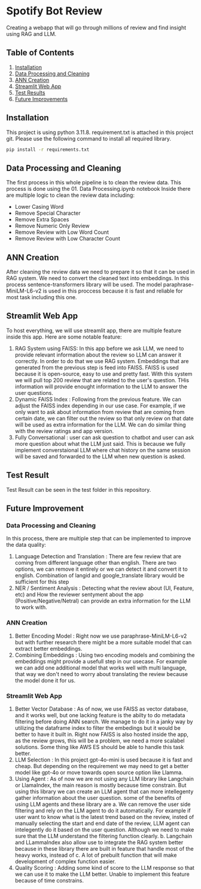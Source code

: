 # Spotify Bot Review

Creating a webapp that will go through millions of review and find insight using RAG and LLM.

## Table of Contents
1. [Installation](#installation)
2. [Data Processing and Cleaning](#data-processing-and-cleaning)
3. [ANN Creation](#ann-creation)
4. [Streamlit Web App](#streamlit-web-app)
5. [Test Results](#test-results)
6. [Future Improvements](#future-improvements)

## Installation
This project is using python 3.11.8. requirement.txt is attached in this project git. 
Please use the following command to install all required library. 

```bash
pip install -r requirements.txt
```

## Data Processing and Cleaning
The first process in this whole pipeline is to clean the review data. 
This process is done using the 01. Data Processing.ipynb notebook
Inside there are multiple logic to clean the review data including: 
- Lower Casing Word
- Remove Special Character
- Remove Extra Spaces
- Remove Numeric Only Review
- Remove Review with Low Word Count
- Remove Review with Low Character Count

## ANN Creation
After cleaning the review data we need to prepare it so that it can be used in RAG system. 
We need to convert the cleaned text into embeddings. In this process sentence-transformers library will be used. 
The model paraphrase-MiniLM-L6-v2 is used in this proccess because it is fast and reliable for most task including this one.

## Streamlit Web App
To host everything, we will use streamlit app, there are multiple feature inside this app. Here are some notable feature:
1. RAG System using FAISS: In this app before we ask LLM, we need to provide relevant information about the review so LLM can answer it correctly. In order to do that we use RAG system. Embeddings that are generated from the previous step is feed into FAISS. FAISS is used because it is open-source, easy to use and pretty fast. With this system we will pull top 200 review that are related to the user's question. 
THis information will provide enought information to the LLM to answer the user questions.
2. Dynamic FAISS Index : Following from the previous feature. We can adjust the FAISS index depending in our use case. For example, if we only want to ask about information from review that are coming from certain date, we can filter out the review so that only review on that date will be used as extra information for the LLM. We can do similar thing with the review ratings and app version.
3. Fully Conversational : user can ask question to chatbot and user can ask more question about what the LLM just said. This is because we fully implement converstaional LLM where chat history on the same session will be saved and forwarded to the LLM when new question is asked. 

## Test Result
Test Result can be seen in the test folder in this repository.

## Future Improvement
### Data Processing and Cleaning
In this process, there are multiple step that can be implemented to improve the data quality: 
1. Language Detection and Translation : There are few review that are coming from different language other than english. There are two options, we can remove it entirely or we can detect it and convert it to english. Combination of langid and google_translate library would be sufficient for this step
2. NER / Sentiment Analysis : Detecting what the review about (UI, Feature, etc) and How the reviewer sentyment about the app (Positive/Negative/Netral) can provide an extra information for the LLM to work with. 

### ANN Creation
1. Better Encoding Model : Right now we use  paraphrase-MiniLM-L6-v2 but with further research there might be a more suitable model that can extract better embeddings.
2. Combining Embeddings : Using two encoding models and combining the embeddings might provide a usefull step in our usecase. For example we can add one additional model that works well with multi language, that way we don't need to worry about translating the review because the model done it for us. 

### Streamlit Web App
1. Better Vector Database : As of now, we use FAISS as vector database, and it works well, but one lacking feature is the abilty to do metadata filtering before doing ANN search. We manage to do it in a janky way by utilizing the dataframe index to filter the embedings but it would be better to have it built in. Right now FAISS is also hosted inside the app, as the review grows, this will be a problem, we need a more scalabel solutions. 
Some thing like AWS ES should be able to handle this task better. 
2. LLM Selection : In this project gpt-4o-mini is used because it is fast and cheap. But depending on the requirement we may need to get a better model like gpt-4o or move towards open source option like Llamma. 
3. Using Agent : As of now we are not using any LLM library like Langchain or LlamaIndex, the main reason is mostly because time constrain. But using this library we can create an LLM agent that can more intellegenty gather information about the user question. some of the benefits of using LLM agents and these library are 
a. We can remove the user side filtering and rely on the LLM agent to do it automatically. For example if user want to know what is the latest trend based on the review, insted of manually selecting the start and end date of the review, LLM agent can intelegently do it based on the user question. Although we need to make sure that the LLM understand the filtering function clearly. 
b. Langchain and LLammaIndex also allow use to integrate the RAG system better because in these library there are built in feature that handle most of the heavy works, instead of 
c. A lot of prebuilt function that will make development of complex function easier. 
4. Quality Scoring : Adding some kind of score to the LLM response so that we can use it to make the LLM better. Unable to implement this feature because of time constrains.